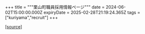 +++
title = """栗山町職員採用情報ページ"""
date = 2024-06-02T15:00:00.000Z
expiryDate = 2025-02-28T21:19:24.365Z
tags = ["kuriyama","recruit"]
+++


[[source]](https://www.town.kuriyama.hokkaido.jp/site/saiyou/)
